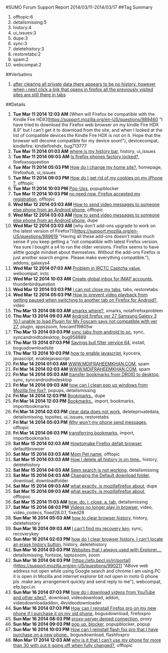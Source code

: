 #SUMO Forum Support Report  2014/03/11-2014/03/17
##Tag Summary
1. offtopic:6
1. detailsmissing:5
1. history:4
1. ui_issues:3
1. dupe:3
1. sync:3
1. deletehistory:3
1. restoretabs:2
1. spam:2
1. webcompat:2

##Verbatims
1. [after clearing all private data there appears to be no history. however when i next click a link that opens in firefox all the previously visited sites are still there in tabs](https://support.mozilla.org/en-US/questions/989968)

##Details
1. **Tue Mar 11 2014 12:03 AM** [When will Firefox be compatible with the Kindle Fire HDX](https://support.mozilla.org/en-US/questions/989460 "I have tried to download the Firefox web browser on my kindle Fire HDX 8.9" but I can't get it to download from the site, and when I looked at the list of compatible devices the Kindle Fire HDX is not on it. Hope that the browser will decome compatible for my device soon!"), devicecompat, kindlefire, kindlefirehdx, bug713777
1. **Tue Mar 11 2014 01:03 AM** [where is my history bar](https://support.mozilla.org/en-US/questions/989466 "I need to see my history on my phone"), history, ui_issues
1. **Tue Mar 11 2014 09:03 AM** [Is firefox phones  factory locked?](https://support.mozilla.org/en-US/questions/989492 "I have been gifted a Alcatel one touch fire running Firefox os version1.3        So i wanna know that is your phones are factory locked????"), firefoxosquestion
1. **Tue Mar 11 2014 05:03 PM** [How do I change my home site?](https://support.mozilla.org/en-US/questions/989541 "How do I change my home site?"), homepage, firefoxhub, ui_issues
1. **Tue Mar 11 2014 09:03 PM** [How do I get rid of my cookies on my iPhone ?](https://support.mozilla.org/en-US/questions/989571 "I'm not sure how to get rid of the cookies on my iPhone n how much?"), offtopic
1. **Tue Mar 11 2014 10:03 PM** [Pop-Ups](https://support.mozilla.org/en-US/questions/989586 "How do I allow pop-ups?"), popupblocker
1. **Tue Mar 11 2014 10:03 PM** [no need now. Firefox accepted my registration](https://support.mozilla.org/en-US/questions/989589 "no need now. Firefox add-ons accepted my registration finally!!!!!!!"), offtopic
1. **Wed Mar 12 2014 03:03 AM** [How to send video messages to someone else phone from an Android phone](https://support.mozilla.org/en-US/questions/989615 "Trying to send video message and I can't"), offtopic
1. **Wed Mar 12 2014 03:03 AM** [How to send video messages to someone else phone from an Android phone](https://support.mozilla.org/en-US/questions/989616 "Trying to send video message and I can't"), dupe
1. **Wed Mar 12 2014 03:03 AM** [why don't add-ons upgrade to work on the latest version of Firefox?](https://support.mozilla.org/en-US/questions/989619 "Having all these add-ons doesn't make much sense if you keep getting a "not compatible with latest Firefox version. Yea sure I bought a s4 to run the older versions. Firefox seems to have alittle google mindset about themselves. Without the add-ons Firefox is just another search engine. Please make everything compatible."), addons, galaxys4
1. **Wed Mar 12 2014 07:03 AM** [Problem in IRCTC Captcha value](https://support.mozilla.org/en-US/questions/989634 "Whenever I am trying to book Indian railway ticket through IRCTC website, firefox is giving error message 'Please enter the captcha value properly' even though I entered the captcha value correctly. My phone is Sony Xperia U. I tried in my friend's phone also, but same error message came. I am facing this problem only in Firefox box especially for IRCTC website. Other browsers such as Opera, UC, dolphin, etc. are not giving this issue."), webcompat, irctc
1. **Wed Mar 12 2014 10:03 AM** [Create global inbox for IMAP accounts](https://support.mozilla.org/en-US/questions/989641 "I know how to combine multiple email accounts into a single global inbox for POP but how do you do this for IMAP setup?
The instructions I have found in this forum talk of a setting that I can't find."), thunderbirdquestion
1. **Wed Mar 12 2014 03:03 PM** [I can not close my tabs](https://support.mozilla.org/en-US/questions/989626 "Every time I open my tablet I get all over 300 tabs that open.  Anyway how do I  remove them Not one at a time. that doesn't work"), tabs, restoretabs
1. **Wed Mar 12 2014 05:03 PM** [How to prevent video playback from getting paused when switching to another tab on Firefox for Android?](https://support.mozilla.org/en-US/questions/989705 "In Firefox for Android 27.0, if you play video in one tab and while it's playing you switch to another tab, the video gets paused. I want the video to continue to play while I'm viewing another tab (so I can at least hear its sound!)."), video
1. **Thu Mar 13 2014 08:03 AM** [xmarks where?](https://support.mozilla.org/en-US/questions/989800 "Can't find xmarks in Firefox for android mobile?"), xmarks, notafirefoxproblem
1. **Thu Mar 13 2014 09:03 AM** [Android firefox ver 27 Samsung Galexy 3 10.1 unable to load Plugin for My Foscam says not compatible with ver 27](https://support.mozilla.org/en-US/questions/989803 "I have a Samsung Galaxy tablet model No GT-P5210 (Intel Chip) running Android 4.2.2 with Firefox Mozilla ver 27. When I try to access my security camera over the net I get my initial page stating I need a plug In. The plugIn downloads but on install says it is not compatible with Ver 27 Firefox.  I have no problem with laptops and PC running windows. BUT my tablet just will not load the plugin necessary to see the video transmitted from the Foscam F19805W camera"), plugin, appszoom, foscamf19805w
1. **Thu Mar 13 2014 03:03 PM** [sync tabs from android to pc](https://support.mozilla.org/en-US/questions/989850 "I have set up Firefox Sync. On my PC and android device.
I can see the tabs that I am browsing on my PC on my Android device, but not vice versa.
I am using Firefox beta R28 on my phone.
I have trice resetting the account. Setting up an account from the PC first and from the phone first.
Creating a new account associated to a different email address all with out any luck."), sync, syncandroidtodesktop, bug958889
1. **Thu Mar 13 2014 07:03 PM** [Savings bull filter service 64](https://support.mozilla.org/en-US/questions/989881 "I tried to install Firefox my virus software gave me a warning , so I uninstalled now I have savings bull that I can't get rid of HELP."), install, bogusdownloadsite
1. **Thu Mar 13 2014 10:03 PM** [how to enable javascript](https://support.mozilla.org/en-US/questions/989749 "I just presently purchased my Kyocera android phone and first ever anything like it and I unfortunately disabled JavaScript later to learn it is neccesary to have JavaScript to log in to my ClickBank account which as am affiliate to promote sales the purchase of this phone with internet to work on my website. I need javascript enabled. Please help with this"), kyocera, javascript, enablejavascript
1. **Fri Mar 14 2014 01:03 AM** [WWW.MDIFRAHEEMKHAN.COM](https://support.mozilla.org/en-US/questions/989918 "I AM MD IFRAHEEM KHAN MY ADDRESS SISAIYA DALEL KHAN GONDA UP"), spam
1. **Fri Mar 14 2014 02:03 AM** [WWW.MDIFRAHEEMKHAN.COM](https://support.mozilla.org/en-US/questions/989919 "I AM MD IFRAHEEM KHAN MY ADDRESS SISAIYA DALEL KHAN GONDA UP"), spam
1. **Fri Mar 14 2014 05:03 AM** [transfer bookmarks from DROID to desktop](https://support.mozilla.org/en-US/questions/989934 "I have a new desktop and need to send bookmarks and bookmark toolbar.  how?
I don't remember what my username is or email used.
I synced desktop with DROID and tablet previously before I switched out desktops."), sync, syncandroidtodesktop
1. **Fri Mar 14 2014 09:03 AM** [how can I clean pop up windows from Mozilla fire fox?](https://support.mozilla.org/en-US/questions/989949 "kindly mail or call at this number"), popups, detailsmissing
1. **Fri Mar 14 2014 12:03 PM** [Bookmarks.](https://support.mozilla.org/en-US/questions/989959 "locking as duplicate, please continue at"), dupe
1. **Fri Mar 14 2014 12:03 PM** [Bookmarks.](https://support.mozilla.org/en-US/questions/989961 "Is it possible to import bookmarks from other browsers?"), import, bookmarks, importbookmarks
1. **Fri Mar 14 2014 02:03 PM** [clear data does not work](https://support.mozilla.org/en-US/questions/989968 "after clearing all private data there appears to be no history.   however when I next click a link that opens in Firefox all the previously visited sites are still there in tabs"), deleteprivatedata, detailsmissing, topsites, ui_issues, restoretabs
1. **Fri Mar 14 2014 05:03 PM** [Why won't my phone send messages](https://support.mozilla.org/en-US/questions/990006 "When I send a message doesn't go through"), offtopic
1. **Fri Mar 14 2014 06:03 PM** [transferring bookmarks](https://support.mozilla.org/en-US/questions/990009 "how do you transfer your bookmarks over from other browsers to Firefox?"), import, importbookmarks
1. **Sat Mar 15 2014 02:03 AM** [Howtomake Firefox defalt browser](https://support.mozilla.org/en-US/questions/990051 "How to make Firefox default browser."), defaultbrowser
1. **Sat Mar 15 2014 03:03 AM** [Mom Pet name](https://support.mozilla.org/en-US/questions/990053 "[ed.] removed possible password reset answer"), offtopic
1. **Sat Mar 15 2014 03:03 AM** [How I delete all history in on time.](https://support.mozilla.org/en-US/questions/990055 "In your browser. I problem faced of delete or clear history, of all time . I want to clear all history only in one time. Nor one one. Please solved this problem in your browser."), history, deletehistory
1. **Sat Mar 15 2014 04:03 AM** [Seen search is not working](https://support.mozilla.org/en-US/questions/990058 "It keeps saying NO RESULTS FOR THIS  PAGE. Slotomania Coins Reward"), detailsmissing
1. **Sat Mar 15 2014 04:03 AM** [Changing the Default download folder](https://support.mozilla.org/en-US/questions/990059 "I have an LG Optimus Zone with Android version 2.3.6... i followed the steps that i found on another post and tried downloading another image to see if the download folder had changed and it hadn't.  i was wondering if anyone knew how to change the download folder on my device."), download, downloadfolder
1. **Sat Mar 15 2014 09:03 AM** [what exactly. is mozillafirefox about](https://support.mozilla.org/en-US/questions/990077 "Locking duplicate thread."), dupe
1. **Sat Mar 15 2014 09:03 AM** [what exactly. is mozillafirefox about](https://support.mozilla.org/en-US/questions/990079 "i am just i want to know about it"), offtopoc
1. **Sat Mar 15 2014 11:03 AM** [how. do. i. close. a. tab](https://support.mozilla.org/en-US/questions/990084 "My. Phone. Will. Not. Let. Me. Open. A. Tab. Unless. I. Close. One..what. is. A. Tab, and. How. Do. I. Close. A. Tab"), detailsmissing
1. **Sat Mar 15 2014 08:03 PM** [Videos no longer play in browser](https://support.mozilla.org/en-US/questions/990133 "AVI, MP4, WMV will not play. Have LG G2 with Firefox Beta installed"), video, video_codecs, fixed28.0.1, fixed28
1. **Sun Mar 16 2014 05:03 AM** [how to clear browser history](https://support.mozilla.org/en-US/questions/990169 "aaaaa"), history, deletehistory
1. **Sun Mar 16 2014 09:03 AM** [I can't find my recovery key](https://support.mozilla.org/en-US/questions/990181 "Please send"), sync, recoverykey
1. **Sun Mar 16 2014 02:03 PM** [how do I  clear browser history. I can't locate an erase history button](https://support.mozilla.org/en-US/questions/990203 "using Samsung s4"), history, deletehistory
1. **Sun Mar 16 2014 03:03 PM** [Websites that I always used with Explorer...](https://support.mozilla.org/en-US/questions/990208 "Now won't load to the same text size while trying to read content. I used to be able to double tap and get a whole page (everyone's responses in an on-going audio discussion, for example) equalized to the same text size. Now I have to zoom up and down to be able to read the tiny print or the big print."), detailsmissing, fontsize, taptozoom, zoom
1. **Sun Mar 16 2014 04:03 PM** [https://efp.bpcl.in/irj/portal](https://support.mozilla.org/en-US/questions/990211 "ABove web address not open while using Google search and chrome  I am using PC it is open in Mozilla and internet explorer bit not open in moto G phone pls .make any arrangement quickly and send reply to me"), webcompat, efp.bpcl.in
1. **Sun Mar 16 2014 07:03 PM** [how do i download videos from YouTube and other sites?](https://support.mozilla.org/en-US/questions/990239 "tryin to download keps saying redirect"), download, videodownload, addon, videodownloadaddon, 4kvideodownloader
1. **Sun Mar 16 2014 07:03 PM** [How can I reinstall Firefox pro on my new phone if I purchase it on my old phone](https://support.mozilla.org/en-US/questions/990241 "New phone"), bogusdownload, firefoxpro
1. **Sun Mar 16 2014 08:03 PM** [proxy-server denied connection](https://support.mozilla.org/en-US/questions/990250 "I have here an acer 510 tablet with android 4.1.2 and firefox stable."), proxy
1. **Sun Mar 16 2014 09:03 PM** [pop up. blocker](https://support.mozilla.org/en-US/questions/990256 "how to disable some of the pop up blockets"), popupblocker, popup
1. **Sun Mar 16 2014 10:03 PM** [How can I reinstall flash fox pro that I have purchase on a new phone.](https://support.mozilla.org/en-US/questions/990260 "flash fox pro"), bogusdownload, flashfoxpro
1. **Mon Mar 17 2014 12:03 AM** [why is it that I can't use my phone for more than 30 with out it going off when fully changed?](https://support.mozilla.org/en-US/questions/990270 "Sony Xperia"), offtopic
